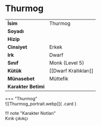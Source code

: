 # Thurmog   
  
<div class="grid" markdown>  
  
|  |  |  
|---|---|  
| **İsim** | Thurmog |  
| **Soyadı** |  |  
| **Hizip** |  |  
| **Cinsiyet** | Erkek |  
| **Irk** | Dwarf |  
| **Sınıf** | Monk (Level 5) |  
| **Kütük** | [[Dwarf Krallıkları]] |  
| **Münasebet** | Müttefik |  
| **Karakter Betimi** |  |  
  
  
=== "Thurmog"  
	![[Thurmog_portrait.webp]]{ .card }  
  
</div>  
  
!!! note "Karakter Notları"  
	Kırık çıkıkçı  